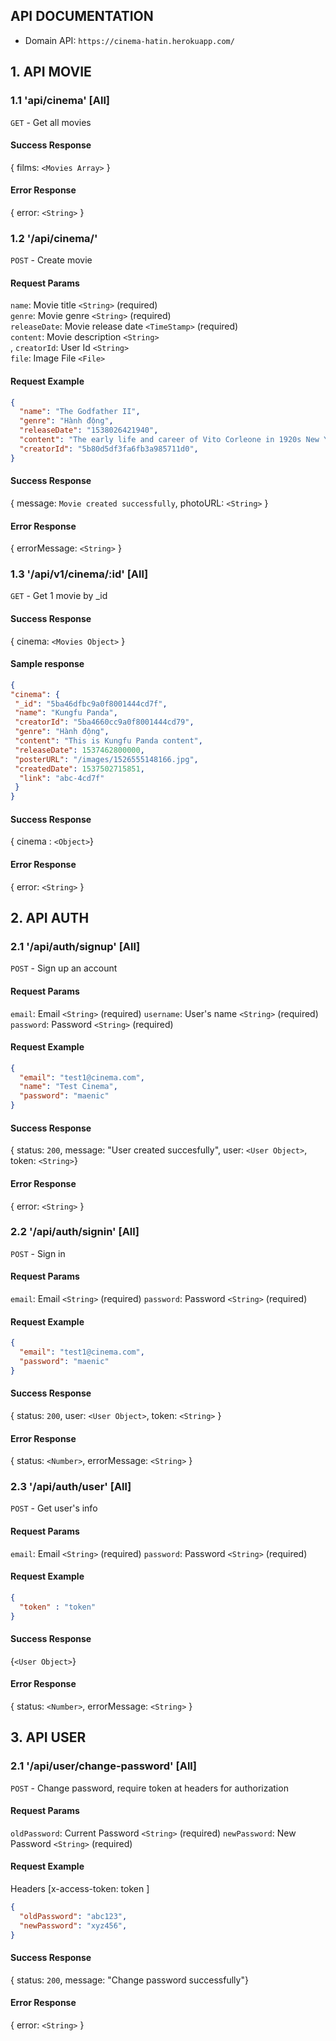 ## API DOCUMENTATION
- Domain API: `https://cinema-hatin.herokuapp.com/`
## 1. API MOVIE
### 1.1 'api/cinema' [All]
`GET` - Get all movies <br>
#### Success Response
{ films: `<Movies Array>` } <br>
#### Error Response
{ error: `<String>` } <br>

### 1.2 '/api/cinema/'
`POST` - Create movie <br>
#### Request Params
`name`: Movie title `<String>` (required)<br>
`genre`: Movie genre `<String>` (required)<br>
`releaseDate`: Movie release date `<TimeStamp>` (required)<br>
`content`: Movie description `<String>`<br>,
`creatorId`: User Id `<String>`<br>
`file`: Image File `<File>`<br>
#### Request Example
```json
{  
  "name": "The Godfather II",
  "genre": "Hành động",
  "releaseDate": "1538026421940",
  "content": "The early life and career of Vito Corleone in 1920s New York City is portrayed, while his son, Michael, expands and tightens his grip on the family crime syndicate.",
  "creatorId": "5b80d5df3fa6fb3a985711d0",  
}
```
#### Success Response
{ message: `Movie created successfully`, photoURL: `<String>` } <br>
#### Error Response
{ errorMessage: `<String>` } <br>

### 1.3 '/api/v1/cinema/:id' [All]
`GET` - Get 1 movie by _id <br>
#### Success Response
{ cinema: `<Movies Object>` } <br>
#### Sample response
```json
{
"cinema": {
 "_id": "5ba46dfbc9a0f8001444cd7f",
 "name": "Kungfu Panda",
 "creatorId": "5ba4660cc9a0f8001444cd79",
 "genre": "Hành động",
 "content": "This is Kungfu Panda content",
 "releaseDate": 1537462800000,
 "posterURL": "/images/1526555148166.jpg",
 "createdDate": 1537502715851,
  "link": "abc-4cd7f"
 }
}
```
#### Success Response
{ cinema : `<Object>`} <br>
#### Error Response
{ error: `<String>` }
## 2. API AUTH
### 2.1 '/api/auth/signup' [All]
`POST` - Sign up an account <br>
#### Request Params
`email`: Email `<String>` (required)
`username`: User's name `<String>` (required)
`password`: Password `<String>` (required)
#### Request Example
```json
{
  "email": "test1@cinema.com",
  "name": "Test Cinema",
  "password": "maenic"
}
```
#### Success Response
{ status: `200`, message: "User created succesfully", user: `<User Object>`, token: `<String>`} <br>
#### Error Response
{ error: `<String>` } <br>

### 2.2 '/api/auth/signin' [All]
`POST` - Sign in <br>
#### Request Params
`email`: Email `<String>` (required)
`password`: Password `<String>` (required)
#### Request Example
```json
{
  "email": "test1@cinema.com",  
  "password": "maenic"
}
```
#### Success Response
{ status: `200`, user: `<User Object>`, token: `<String>` } <br>
#### Error Response
{ status: `<Number>`, errorMessage: `<String>` } <br>
### 2.3 '/api/auth/user' [All]
`POST` - Get user's info <br>
#### Request Params
`email`: Email `<String>` (required)
`password`: Password `<String>` (required)
#### Request Example
```json
{
  "token" : "token"
}
```
#### Success Response
{`<User Object>`} <br>
#### Error Response
{ status: `<Number>`, errorMessage: `<String>` } <br>
## 3. API USER
### 2.1 '/api/user/change-password' [All]
`POST` - Change password, require token at headers for authorization <br>
#### Request Params
`oldPassword`: Current Password `<String>` (required)
`newPassword`: New Password `<String>` (required)
#### Request Example
Headers [x-access-token: token ]
```json
{
  "oldPassword": "abc123",
  "newPassword": "xyz456",  
}
```
#### Success Response
{ status: `200`, message: "Change password successfully"} <br>
#### Error Response
{ error: `<String>` } <br>
